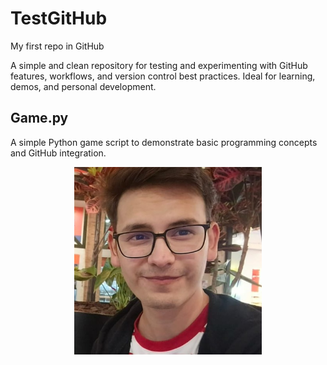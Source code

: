 # TestGitHub

My first repo in GitHub

A simple and clean repository for testing and experimenting with GitHub features, workflows, and version control best practices. Ideal for learning, demos, and personal development.

## Game.py

A simple Python game script to demonstrate basic programming concepts and GitHub integration.

<p align="center">
  <img src="foto perfil laboral.JPG" alt="Personal Image" width="300"/>
</p>